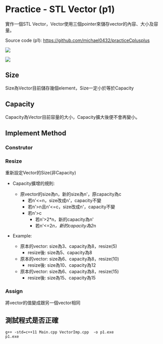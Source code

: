 # Practice - STL Vector (p1)

實作一個STL Vector，Vector使用三個pointer來儲存vector的內容、大小及容量。

Source code (p1): https://github.com/michael0432/practiceCplusplus

![](https://i.imgur.com/yrM3uxy.png)

![](https://i.imgur.com/XmeWnx1.png)

## Size
Size為Vector目前儲存幾個element，Size一定小於等於Capacity

## Capacity
Capacity為Vector目前容量的大小，Capacity擴大後便不會再變小。

## Implement Method

### Construtor

### Resize
重新設定Vector的Size(非Capacity)

* Capacity擴增的規則:
    * 原vector的size為n，新的size為n'，原capacity為c
        * 若n'<=n，size改成n'，capacity不變
        * 若n'>n且n'<=c，size改成n'，capacity不變
        * 若n'>c
            * 若n'>2*n，新的capacity為n'
            * 若n'<=2*n，新的capacity為2*n

* Example:
    * 原本的vector: size為3、capacity為8，resize(5)
        * resize後: size為5、capacity為8
    * 原本的vector: size為6、capacity為8，resize(10)
        * resize後: size為10、capacity為12
    * 原本的vector: size為6、capacity為8，resize(15)
        * resize後: size為15、capacity為15

### Assign
將vector的值變成跟另一個vector相同

## 測試程式是否正確

```
g++ -std=c++11 Main.cpp VectorImp.cpp  -o p1.exe
p1.exe

```